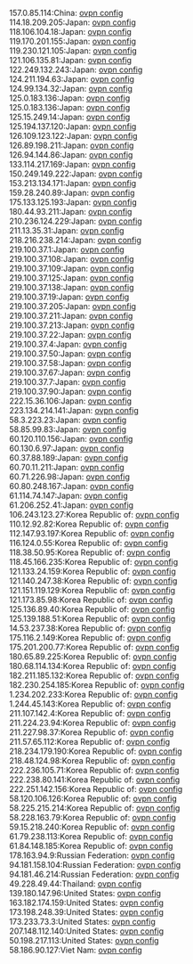 157.0.85.114:China: [ovpn config](vpn/157_0_85_114.ovpn)  
114.18.209.205:Japan: [ovpn config](vpn/114_18_209_205.ovpn)  
118.106.104.18:Japan: [ovpn config](vpn/118_106_104_18.ovpn)  
119.170.201.155:Japan: [ovpn config](vpn/119_170_201_155.ovpn)  
119.230.121.105:Japan: [ovpn config](vpn/119_230_121_105.ovpn)  
121.106.135.81:Japan: [ovpn config](vpn/121_106_135_81.ovpn)  
122.249.132.243:Japan: [ovpn config](vpn/122_249_132_243.ovpn)  
124.211.194.63:Japan: [ovpn config](vpn/124_211_194_63.ovpn)  
124.99.134.32:Japan: [ovpn config](vpn/124_99_134_32.ovpn)  
125.0.183.136:Japan: [ovpn config](vpn/125_0_183_136.ovpn)  
125.0.183.136:Japan: [ovpn config](vpn/125_0_183_136.ovpn)  
125.15.249.14:Japan: [ovpn config](vpn/125_15_249_14.ovpn)  
125.194.137.120:Japan: [ovpn config](vpn/125_194_137_120.ovpn)  
126.109.123.122:Japan: [ovpn config](vpn/126_109_123_122.ovpn)  
126.89.198.211:Japan: [ovpn config](vpn/126_89_198_211.ovpn)  
126.94.144.86:Japan: [ovpn config](vpn/126_94_144_86.ovpn)  
133.114.217.169:Japan: [ovpn config](vpn/133_114_217_169.ovpn)  
150.249.149.222:Japan: [ovpn config](vpn/150_249_149_222.ovpn)  
153.213.134.171:Japan: [ovpn config](vpn/153_213_134_171.ovpn)  
159.28.240.89:Japan: [ovpn config](vpn/159_28_240_89.ovpn)  
175.133.125.193:Japan: [ovpn config](vpn/175_133_125_193.ovpn)  
180.44.93.211:Japan: [ovpn config](vpn/180_44_93_211.ovpn)  
210.236.124.229:Japan: [ovpn config](vpn/210_236_124_229.ovpn)  
211.13.35.31:Japan: [ovpn config](vpn/211_13_35_31.ovpn)  
218.216.238.214:Japan: [ovpn config](vpn/218_216_238_214.ovpn)  
219.100.37.1:Japan: [ovpn config](vpn/219_100_37_1.ovpn)  
219.100.37.108:Japan: [ovpn config](vpn/219_100_37_108.ovpn)  
219.100.37.109:Japan: [ovpn config](vpn/219_100_37_109.ovpn)  
219.100.37.125:Japan: [ovpn config](vpn/219_100_37_125.ovpn)  
219.100.37.138:Japan: [ovpn config](vpn/219_100_37_138.ovpn)  
219.100.37.19:Japan: [ovpn config](vpn/219_100_37_19.ovpn)  
219.100.37.205:Japan: [ovpn config](vpn/219_100_37_205.ovpn)  
219.100.37.211:Japan: [ovpn config](vpn/219_100_37_211.ovpn)  
219.100.37.213:Japan: [ovpn config](vpn/219_100_37_213.ovpn)  
219.100.37.22:Japan: [ovpn config](vpn/219_100_37_22.ovpn)  
219.100.37.4:Japan: [ovpn config](vpn/219_100_37_4.ovpn)  
219.100.37.50:Japan: [ovpn config](vpn/219_100_37_50.ovpn)  
219.100.37.58:Japan: [ovpn config](vpn/219_100_37_58.ovpn)  
219.100.37.67:Japan: [ovpn config](vpn/219_100_37_67.ovpn)  
219.100.37.7:Japan: [ovpn config](vpn/219_100_37_7.ovpn)  
219.100.37.90:Japan: [ovpn config](vpn/219_100_37_90.ovpn)  
222.15.36.106:Japan: [ovpn config](vpn/222_15_36_106.ovpn)  
223.134.214.141:Japan: [ovpn config](vpn/223_134_214_141.ovpn)  
58.3.223.23:Japan: [ovpn config](vpn/58_3_223_23.ovpn)  
58.85.99.83:Japan: [ovpn config](vpn/58_85_99_83.ovpn)  
60.120.110.156:Japan: [ovpn config](vpn/60_120_110_156.ovpn)  
60.130.6.97:Japan: [ovpn config](vpn/60_130_6_97.ovpn)  
60.37.88.189:Japan: [ovpn config](vpn/60_37_88_189.ovpn)  
60.70.11.211:Japan: [ovpn config](vpn/60_70_11_211.ovpn)  
60.71.226.98:Japan: [ovpn config](vpn/60_71_226_98.ovpn)  
60.80.248.167:Japan: [ovpn config](vpn/60_80_248_167.ovpn)  
61.114.74.147:Japan: [ovpn config](vpn/61_114_74_147.ovpn)  
61.206.252.41:Japan: [ovpn config](vpn/61_206_252_41.ovpn)  
106.243.123.27:Korea Republic of: [ovpn config](vpn/106_243_123_27.ovpn)  
110.12.92.82:Korea Republic of: [ovpn config](vpn/110_12_92_82.ovpn)  
112.147.93.197:Korea Republic of: [ovpn config](vpn/112_147_93_197.ovpn)  
116.124.0.55:Korea Republic of: [ovpn config](vpn/116_124_0_55.ovpn)  
118.38.50.95:Korea Republic of: [ovpn config](vpn/118_38_50_95.ovpn)  
118.45.166.235:Korea Republic of: [ovpn config](vpn/118_45_166_235.ovpn)  
121.133.24.159:Korea Republic of: [ovpn config](vpn/121_133_24_159.ovpn)  
121.140.247.38:Korea Republic of: [ovpn config](vpn/121_140_247_38.ovpn)  
121.151.119.129:Korea Republic of: [ovpn config](vpn/121_151_119_129.ovpn)  
121.173.85.98:Korea Republic of: [ovpn config](vpn/121_173_85_98.ovpn)  
125.136.89.40:Korea Republic of: [ovpn config](vpn/125_136_89_40.ovpn)  
125.139.188.51:Korea Republic of: [ovpn config](vpn/125_139_188_51.ovpn)  
14.53.237.38:Korea Republic of: [ovpn config](vpn/14_53_237_38.ovpn)  
175.116.2.149:Korea Republic of: [ovpn config](vpn/175_116_2_149.ovpn)  
175.201.200.77:Korea Republic of: [ovpn config](vpn/175_201_200_77.ovpn)  
180.65.89.225:Korea Republic of: [ovpn config](vpn/180_65_89_225.ovpn)  
180.68.114.134:Korea Republic of: [ovpn config](vpn/180_68_114_134.ovpn)  
182.211.185.132:Korea Republic of: [ovpn config](vpn/182_211_185_132.ovpn)  
182.230.254.185:Korea Republic of: [ovpn config](vpn/182_230_254_185.ovpn)  
1.234.202.233:Korea Republic of: [ovpn config](vpn/1_234_202_233.ovpn)  
1.244.45.143:Korea Republic of: [ovpn config](vpn/1_244_45_143.ovpn)  
211.107.142.4:Korea Republic of: [ovpn config](vpn/211_107_142_4.ovpn)  
211.224.23.94:Korea Republic of: [ovpn config](vpn/211_224_23_94.ovpn)  
211.227.98.37:Korea Republic of: [ovpn config](vpn/211_227_98_37.ovpn)  
211.57.65.112:Korea Republic of: [ovpn config](vpn/211_57_65_112.ovpn)  
218.234.179.190:Korea Republic of: [ovpn config](vpn/218_234_179_190.ovpn)  
218.48.124.98:Korea Republic of: [ovpn config](vpn/218_48_124_98.ovpn)  
222.236.105.71:Korea Republic of: [ovpn config](vpn/222_236_105_71.ovpn)  
222.238.80.141:Korea Republic of: [ovpn config](vpn/222_238_80_141.ovpn)  
222.251.142.156:Korea Republic of: [ovpn config](vpn/222_251_142_156.ovpn)  
58.120.106.126:Korea Republic of: [ovpn config](vpn/58_120_106_126.ovpn)  
58.225.215.214:Korea Republic of: [ovpn config](vpn/58_225_215_214.ovpn)  
58.228.163.79:Korea Republic of: [ovpn config](vpn/58_228_163_79.ovpn)  
59.15.218.240:Korea Republic of: [ovpn config](vpn/59_15_218_240.ovpn)  
61.79.238.113:Korea Republic of: [ovpn config](vpn/61_79_238_113.ovpn)  
61.84.148.185:Korea Republic of: [ovpn config](vpn/61_84_148_185.ovpn)  
178.163.94.9:Russian Federation: [ovpn config](vpn/178_163_94_9.ovpn)  
94.181.158.104:Russian Federation: [ovpn config](vpn/94_181_158_104.ovpn)  
94.181.46.214:Russian Federation: [ovpn config](vpn/94_181_46_214.ovpn)  
49.228.49.44:Thailand: [ovpn config](vpn/49_228_49_44.ovpn)  
139.180.147.96:United States: [ovpn config](vpn/139_180_147_96.ovpn)  
163.182.174.159:United States: [ovpn config](vpn/163_182_174_159.ovpn)  
173.198.248.39:United States: [ovpn config](vpn/173_198_248_39.ovpn)  
173.233.73.3:United States: [ovpn config](vpn/173_233_73_3.ovpn)  
207.148.112.140:United States: [ovpn config](vpn/207_148_112_140.ovpn)  
50.198.217.113:United States: [ovpn config](vpn/50_198_217_113.ovpn)  
58.186.90.127:Viet Nam: [ovpn config](vpn/58_186_90_127.ovpn)  

